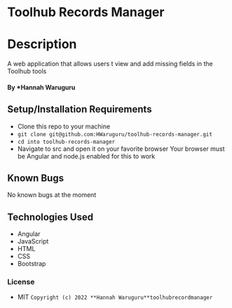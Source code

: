 # Toolhub Records Manager
# Description
A web application that allows users t view and add missing fields in the Toolhub tools
#### By *Hannah Waruguru

## Setup/Installation Requirements
* Clone this repo to your machine
* `git clone git@github.com:HWaruguru/toolhub-records-manager.git` 
* `cd into toolhub-records-manager`
* Navigate to src  and open it on your favorite browser
Your browser must be Angular and node.js enabled for this to work

## Known Bugs
No known bugs at the moment

## Technologies Used
* Angular
* JavaScript
* HTML
* CSS
* Bootstrap


### License
* MIT
`Copyright (c) 2022 **Hannah Waruguru**toolhubrecordmanager`
